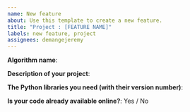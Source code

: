 ```yaml
---
name: New feature
about: Use this template to create a new feature.
title: "Project : [FEATURE NAME]"
labels: new feature, project
assignees: demangejeremy
---
```


**Algorithm name**:

**Description of your project**:

**The Python libraries you need (with their version number)**:

**Is your code already available online?**: Yes / No